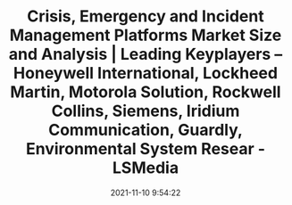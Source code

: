 ---
"title": "Crisis, Emergency and Incident Management Platforms Market Size and Analysis | Leading Keyplayers – Honeywell International, Lockheed Martin, Motorola Solution, Rockwell Collins, Siemens, Iridium Communication, Guardly, Environmental System Resear - LSMedia"
"date": "2021-11-10 9:54:22"
"feed_name": "GOOGLENEWSINDUSTRIAL"
"feed_website": "https://news.google.com/search?q=industrial%2Bincident&hl=en-US&gl=US&ceid=US:en"
"feed_rss": "https://news.google.com/rss/search?q=industrial%2Bincident&hl=en-US&gl=US&ceid=US:en"
"link": "https://liverpoolstudentmedia.com/news/156135/crisis-emergency-and-incident-management-platforms-market-size-and-analysis-2028/"
"source": "{'href': 'https://liverpoolstudentmedia.com', 'title': 'LSMedia'}"
"file": "_posts/2021-1-1-4a3542fb8c5ce232eff1dac6b754089097e87d78.md"
"accident": "0"
"drilling": "0"
"dead": "0"
"injured": "0"
"arrested": "0"
"place": "unknown place"
"where": "unknown site"
"causes": "unknown"
"place_uri": "unknown place"
---